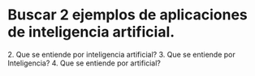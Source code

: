 <h1> Buscar 2 ejemplos de aplicaciones de inteligencia artificial. </h1>
2. Que se entiende por inteligencia artificial?
3. Que se entiende por Inteligencia?
4. Que se entiende por artificial?

